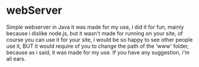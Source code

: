# webServer
Simple webserver in Java
it was made for my use, i did it for fun, mainly because i dislike node.js, but it wasn't made for running on your site, of course you can use it for your site, i would be so happy to see other people use it, BUT it would require of you to change the path of the 'www' folder,  because as i said, it was made for my use. If you have any suggestion, i'm all ears.
